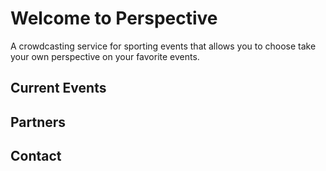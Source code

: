 # Welcome to Perspective

A crowdcasting service for sporting events that allows you to choose take your own perspective on your favorite events.

## Current Events


## Partners


## Contact


